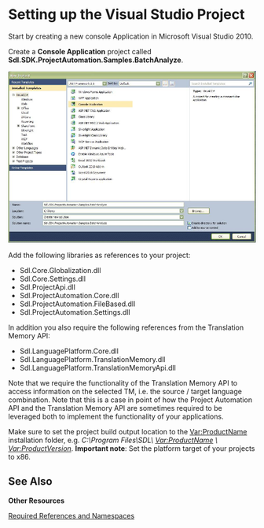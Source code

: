 Setting up the Visual Studio Project
==

Start by creating a new console Application in Microsoft Visual Studio 2010.

Create a **Console Application** project called **Sdl.SDK.ProjectAutomation.Samples.BatchAnalyze**.

![BatchAnalyzeProjectSetup](images/BatchAnalyzeProjectSetup.jpg)

Add the following libraries as references to your project:

* Sdl.Core.Globalization.dll
* Sdl.Core.Settings.dll
* Sdl.ProjectApi.dll
* Sdl.ProjectAutomation.Core.dll
* Sdl.ProjectAutomation.FileBased.dll
* Sdl.ProjectAutomation.Settings.dll

In addition you also require the following references from the Translation Memory API:

* Sdl.LanguagePlatform.Core.dll
* Sdl.LanguagePlatform.TranslationMemory.dll
* Sdl.LanguagePlatform.TranslationMemoryApi.dll

Note that we require the functionality of the Translation Memory API to access information on the selected TM, i.e. the source / target language combination. Note that this is a case in point of how the Project Automation API and the Translation Memory API are sometimes required to be leveraged both to implement the functionality of your applications.

Make sure to set the project build output location to the <Var:ProductName> installation folder, e.g. *C:\Program Files\SDL\ <Var:ProductName> \ <Var:ProductVersion>*. **Important note**: Set the platform target of your projects to x86.

See Also
--

**Other Resources**

[Required References and Namespaces](required_references_and_namespaces.md)